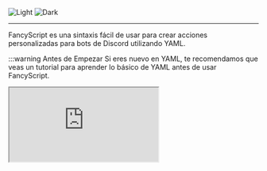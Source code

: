 <!-- markdownlint-disable -->

![Light](/banners/Light.png#light)
![Dark](/banners/Dark.png#dark)

<!-- markdownlint-restore -->

---

FancyScript es una sintaxis fácil de usar para crear acciones personalizadas para bots de Discord utilizando YAML.

:::warning Antes de Empezar
Si eres nuevo en YAML, te recomendamos que veas un tutorial para aprender lo básico de YAML antes de usar FancyScript.

<!-- markdownlint-disable -->
<iframe allowfullscreen src="https://www.youtube.com/embed/0fbnyS_lHW4?si=MwdX3onyJgq-E03K" />
<!-- markdownlint-restore -->
:::

## Ejemplo

```yml
# Array de Secuencias
sequences:
  # Comprueba si el contenido del mensaje es igual a "!hi"
  - if: "[message.content] eq '!hi'"
    then:
      # El bot crea un mensaje
      - create_message:
          content: "¡Hola! 👋"
```
